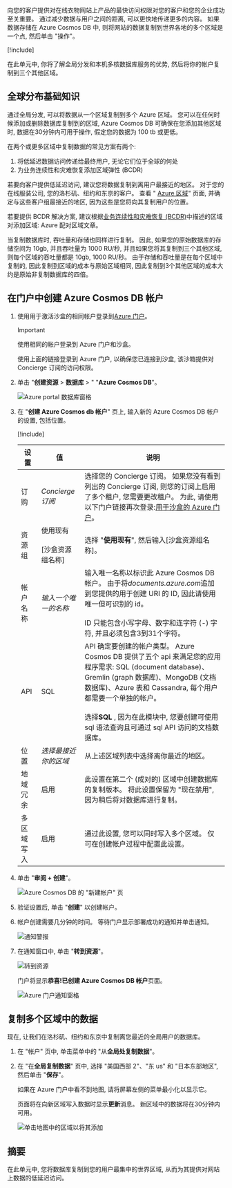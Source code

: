 向您的客户提供对在线衣物网站上产品的最快访问权限对您的客户和您的企业成功至关重要。 通过减少数据与用户之间的距离, 可以更快地传递更多的内容。 如果数据存储在 Azure Cosmos DB 中, 则将网站的数据复制到世界各地的多个区域是一个点, 然后单击 "操作"。

<!-- Activate the sandbox -->
[!include[](../../../includes/azure-sandbox-activate.md)]

在此单元中, 你将了解全局分发和本机多核数据库服务的优势, 然后将你的帐户复制到三个其他区域。

## <a name="global-distribution-basics"></a>全球分布基础知识

通过全局分发, 可以将数据从一个区域复制到多个 Azure 区域。 您可以在任何时候添加或删除数据库复制到的区域, Azure Cosmos DB 可确保在您添加其他区域时, 数据在30分钟内可用于操作, 假定您的数据为 100 tb 或更低。

在两个或更多区域中复制数据的常见方案有两个:

1. 将低延迟数据访问传递给最终用户, 无论它们位于全球的何处
2. 为业务连续性和灾难恢复添加区域弹性 (BCDR)

若要向客户提供低延迟访问, 建议您将数据复制到离用户最接近的地区。 对于您的在线服装公司, 您的洛杉矶、纽约和东京的客户。 查看 " [Azure 区域](https://azure.microsoft.com/global-infrastructure/regions/)" 页面, 并确定与这些客户组最接近的地区, 因为这些是您将向其复制用户的位置。

若要提供 BCDR 解决方案, 建议根据[业务连续性和灾难恢复 (BCDR)](https://azure.microsoft.com/documentation/articles/best-practices-availability-paired-regions/)中描述的区域对添加区域: Azure 配对区域文章。

当复制数据库时, 吞吐量和存储也同样进行复制。 因此, 如果您的原始数据库的存储空间为 10gb, 并且吞吐量为 1000 RU/秒, 并且如果您将其复制到三个其他区域, 则每个区域的吞吐量都是 10gb, 1000 RU/秒。 由于存储和吞吐量是在每个区域中复制的, 因此复制到区域的成本与原始区域相同, 因此复制到3个其他区域的成本大约是原始非复制数据库的四倍。

## <a name="creating-an-azure-cosmos-db-account-in-the-portal"></a>在门户中创建 Azure Cosmos DB 帐户

1. 使用用于激活沙盒的相同帐户登录到[Azure 门户](https://portal.azure.com/learn.docs.microsoft.com?azure-portal=true)。

    > [!IMPORTANT]
    > 使用相同的帐户登录到 Azure 门户和沙盒。
    >
    > 使用上面的链接登录到 Azure 门户, 以确保您已连接到沙盒, 该沙箱提供对 Concierge 订阅的访问权限。

1. 单击 "**创建资源** > **数据库** > " "**Azure Cosmos DB**"。

   ![Azure portal 数据库窗格](../media/2-global-distribution/2-create-nosql-db-databases-json-tutorial.png)

1. 在 "**创建 Azure Cosmos db 帐户**" 页上, 输入新的 Azure Cosmos DB 帐户的设置, 包括位置。

    <!-- Resource selection -->  
    [!include[](../../../includes/azure-sandbox-regions-first-mention-note-friendly.md)]

    设置|值|说明
    ---|---|---
    订购|*Concierge 订阅*|选择您的 Concierge 订阅。 如果您没有看到列出的 Concierge 订阅, 则您的订阅上启用了多个租户, 您需要更改租户。 为此, 请使用以下门户链接再次登录:[用于沙盒的 Azure 门户](https://portal.azure.com/learn.docs.microsoft.com?azure-portal=true)。
    资源组|使用现有<br><br><rgn>[沙盒资源组名称]</rgn>|选择 "**使用现有**", 然后输入<rgn>[沙盒资源组名称]</rgn>。
    帐户名称|*输入一个唯一的名称*|输入唯一名称以标识此 Azure Cosmos DB 帐户。 由于将*documents.azure.com*追加到您提供的用于创建 URI 的 ID, 因此请使用唯一但可识别的 id。<br><br>ID 只能包含小写字母、数字和连字符 (-) 字符, 并且必须包含3到31个字符。
    API|SQL|API 确定要创建的帐户类型。 Azure Cosmos DB 提供了五个 api 来满足您的应用程序需求: SQL (document database)、Gremlin (graph 数据库)、MongoDB (文档数据库)、Azure 表和 Cassandra, 每个用户都需要一个单独的帐户。 <br><br>选择**SQL** , 因为在此模块中, 您要创建可使用 sql 语法查询且可通过 sql API 访问的文档数据库。|
    位置|*选择最接近你的区域*|从上述区域列表中选择离你最近的地区。
    地域冗余| 启用 | 此设置在第二个 (成对的) 区域中创建数据库的复制版本。 将此设置保留为 "现在禁用", 因为稍后将对数据库进行复制。
    多区域写入 | 启用 | 通过此设置, 您可以同时写入多个区域。 仅可在创建帐户过程中配置此设置。

1. 单击 "**审阅 + 创建**"。

    ![Azure Cosmos DB 的 "新建帐户" 页](../media/2-global-distribution/2-azure-cosmos-db-create-new-account.png)

1. 验证设置后, 单击 "**创建**" 以创建帐户。

1. 帐户创建需要几分钟的时间。 等待门户显示部署成功的通知并单击通知。

    ![通知警报](../media/2-global-distribution/2-azure-cosmos-db-notification.png)

1. 在通知窗口中, 单击 "**转到资源**"。

    ![转到资源](../media/2-global-distribution/2-azure-cosmos-db-go-to-resource.png)

    门户将显示**恭喜!已创建 Azure Cosmos DB 帐户**页面。

    ![Azure 门户通知窗格](../media/2-global-distribution/2-azure-cosmos-db-account-created.png)

## <a name="replicate-data-in-multiple-regions"></a>复制多个区域中的数据

现在, 让我们在洛杉矶、纽约和东京中复制离您最近的全局用户的数据库。

1. 在 "帐户" 页中, 单击菜单中的 "从**全局处复制数据**"。
1. 在 "在**全局复制数据**" 页中, 选择 "美国西部 2"、"东 us" 和 "日本东部地区", 然后单击 "**保存**"。

    如果在 Azure 门户中看不到地图, 请将屏幕左侧的菜单最小化以显示它。

    页面将在向新区域写入数据时显示**更新**消息。 新区域中的数据将在30分钟内可用。

    ![单击地图中的区域以将其添加](../media/2-global-distribution/2-global-replication.gif)

## <a name="summary"></a>摘要

在此单元中, 您将数据库复制到您的用户最集中的世界区域, 从而为其提供对网站上数据的低延迟访问。
